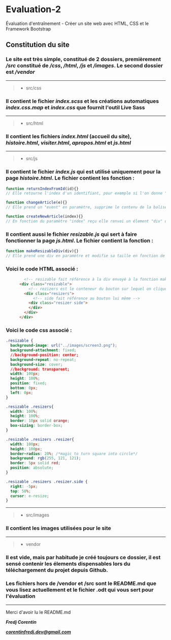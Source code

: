 # Evaluation-2
Évaluation d'entraînement - Créer un site web avec HTML, CSS et le Framework Bootstrap

## Constitution du site

### Le site est très simple, constitué de 2 dossiers, premièrement ***/src*** constitué de ***/css***, ***/html***, ***/js*** et ***/images***. Le second dossier est ***/vendor***
---
> - src/css

### Il contient le fichier ***index.scss*** et les créations automatiques ***index.css.map*** et ***index.css*** que fournit l'outil Live Sass

---
> - src/html

### Il contient les fichiers ***index.html*** (accueil du site), ***histoire.html***, ***visiter.html***, ***apropos.html*** et ***js.html***
---
> - src/js

### Il contient le fichier ***index.js*** qui est utilisé uniquement pour la page ***histoire.html***. Le fichier contient les fonction :
```js
function returnIndexFromId(id){}
// Elle retourne l'index d'un identifiant, pour exemple si l'on donne "col-7" la fonction renvoie "7"

function changeArticle(e){}
// Elle prend un "event" en paramètre, supprime le contenu de la balise "article" et ajoute "active" a la classe du bouton en lien avec la variable "event" reçu pour qu'il apparaisse sélectionné

function createNewArticle(index){}
// En fonction du paramètre "index" reçu elle renvoi un élement "div" qui a pour enfant les élements de l'article à afficher
```

### Il contient aussi le fichier ***resizable.js*** qui sert à faire fonctionner la page ***js.html***. Le fichier contient la fonction :
```js
function makeResizableDiv(div){}
// Elle prend une div en paramètre et modifie sa taille en fonction de la position de la souris.
```
### Voici le code HTML associé :
```html
        <!-- resizable fait référence à la div envoyé à la fonction makeresizableDiv -->
      <div class="resizable">
          <!-- rezizers est le conteneur du bouton sur lequel on clique pour ajuster la div -->
        <div class="resizers">
            <!-- side fait référence au bouton lui même -->
          <div class="resizer side">
          </div>
        </div>
      </div>
```
### Voici le code css associé : 
```css
.resizable {
  background-image: url("../images/screen3.png");
  background-attachment: fixed;
  //background-position: center;
  background-repeat: no-repeat;
  background-size: cover;
  //background: transparent;
  width: 100px;
  height: 100%;
  position: fixed;
  bottom: 0px;
  left: 0px;
}

.resizable .resizers{
  width: 100%;
  height: 100%;
  border: 10px solid orange;
  box-sizing: border-box;
}

.resizable .resizers .resizer{
  width: 100px;
  height: 100px;
  border-radius: 20%; /*magic to turn square into circle*/
  background: rgb(255, 121, 121);
  border: 5px solid red;
  position: absolute;
}

.resizable .resizers .resizer.side {
  right: -5px;
  top: 50%;
  cursor: e-resize;
}
```

---
> - src/images

### Il contient les images utilisées pour le site
---
> - vendor

### Il est vide, mais par habitude je créé toujours ce dossier, il est sensé contenir les élements dispensables lors du téléchargement du projet depuis Github.

### Les fichiers hors de /vendor et /src sont le README.md que vous lisez actuellement et le fichier .odt qui vous sert pour l'évaluation

---
Merci d'avoir lu le README.md 

***Fredj Corentin***

***corentinfredj.dev@gmail.com***